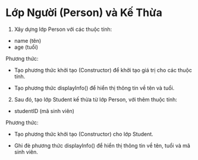 # Lớp Người (Person) và Kế Thừa

1. Xây dựng lớp Person với các thuộc tính:

- name (tên)
- age (tuổi)

Phương thức:

- Tạo phương thức khởi tạo (Constructor) để khởi tạo giá trị cho các thuộc tính.

- Tạo phương thức displayInfo() để hiển thị thông tin về tên và tuổi.

2. Sau đó, tạo lớp Student kế thừa từ lớp Person, với thêm thuộc tính:

- studentID (mã sinh viên)

Phương thức:

- Tạo phương thức khởi tạo (Constructor) cho lớp Student.

- Ghi đè phương thức displayInfo() để hiển thị thông tin về tên, tuổi và mã sinh viên.